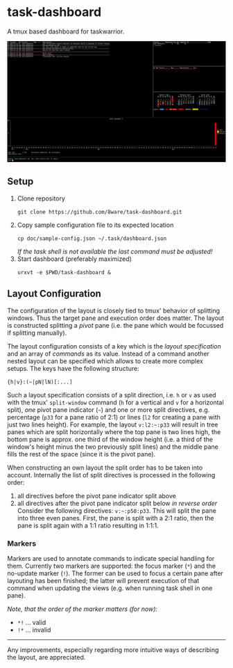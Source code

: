 
task-dashboard
==============

A tmux based dashboard for taskwarrior.

![Screenshot](doc/screenshot.png)


Setup
-----

1.	Clone repository
	```
	git clone https://github.com/8ware/task-dashboard.git
	```
2.	Copy sample configuration file to its expected location
	```
	cp doc/sample-config.json ~/.task/dashboard.json
	```
	*If the task shell is not available the last command must be adjusted!*
3.	Start dashboard (preferably maximized)
	```
	urxvt -e $PWD/task-dashboard &
	```


Layout Configuration
--------------------

The configuration of the layout is closely tied to tmux' behavior of splitting
windows. Thus the target pane and execution order does matter. The layout is
constructed splitting a *pivot* pane (i.e. the pane which would be focussed if
splitting manually).

The layout configuration consists of a key which is the *layout specification*
and an array of *commands* as its value. Instead of a command another nested
layout can be specified which allows to create more complex setups. The keys
have the following structure:
```
{h|v}:(~|pN|lN)[:...]
```
Such a layout specification consists of a split direction, i.e. `h` or `v` as
used with the tmux' `split-window` command (`h` for a vertical and `v` for a
horizontal split), *one* pivot pane indicator (`~`) and one or more split
directives, e.g. percentage (`p33` for a pane ratio of 2:1) or lines (`l2` for
creating a pane with just two lines height). For example, the layout
`v:l2:~:p33` will result in tree panes which are split horizontally where the
top pane is two lines high, the bottom pane is approx. one third of the window
height (i.e. a third of the window's height minus the two previously split
lines) and the middle pane fills the rest of the space (since it is the pivot
pane).

When constructing an own layout the split order has to be taken into account.
Internally the list of split directives is processed in the following order:
1. all directives before the pivot pane indicator split above
2. all directives after the pivot pane indicator split below *in reverse order*
Consider the following directives: `v:~:p50:p33`. This will split the pane into
three even panes. First, the pane is split with a 2:1 ratio, then the pane is
split again with a 1:1 ratio resulting in 1:1:1.


### Markers

Markers are used to annotate commands to indicate special handling for them.
Currently two markers are supported: the focus marker (`*`) and the no-update
marker (`!`). The former can be used to focus a certain pane after layouting
has been finished; the latter will prevent execution of that command when
updating the views (e.g. when running task shell in one pane).

*Note, that the order of the marker matters (for now):* 
*	`*!` ... valid
*	`!*` ... invalid

---
Any improvements, especially regarding more intuitive ways of describing the
layout, are appreciated.

